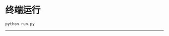 # 终端运行

```shell
python run.py
```
*************************************************************************************************************************************************************************************************************************************************************************************************************************************************************************************************************************************************************************************************************************************************************************************************************************************************************************************************************************************************************************************************************************************************************************************************************************************************************************************************************************************